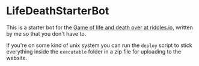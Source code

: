 # LifeDeathStarterBot

This is a starter bot for the [Game of life and death over at riddles.io](https://starapple.riddles.io/competitions/game-of-life-and-death), written by me so that you don't have to.

If you're on some kind of unix system you can run the `deploy` script to stick everything inside the `executable` folder in a zip file for uploading to the website.
